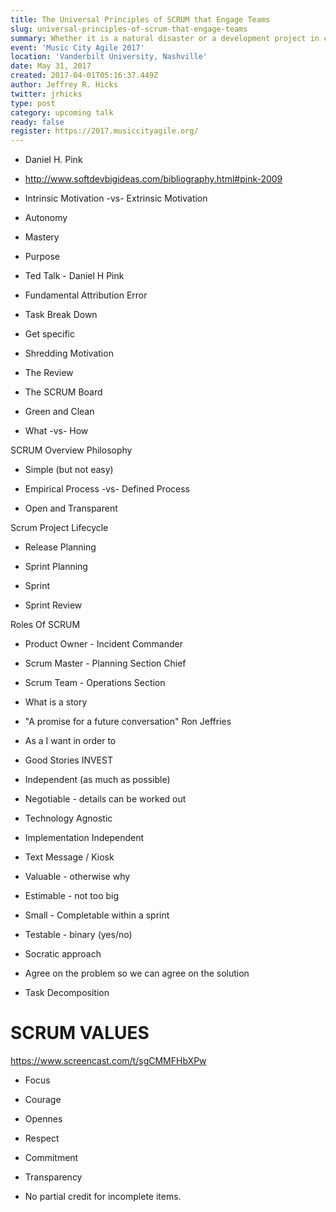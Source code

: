 ```yaml
---
title: The Universal Principles of SCRUM that Engage Teams
slug: universal-principles-of-scrum-that-engage-teams
summary: Whether it is a natural disaster or a development project in crises, engaging team members is critical. Learn the surprising similarities between SCRUM and the crises management standard known as the Incident Command System. Their similarities highlight universal principles for engaging teams.
event: 'Music City Agile 2017'
location: 'Vanderbilt University, Nashville'
date: May 31, 2017
created: 2017-04-01T05:16:37.449Z
author: Jeffrey R. Hicks
twitter: jrhicks
type: post
category: upcoming talk
ready: false
register: https://2017.musiccityagile.org/
---
```


* Daniel H. Pink

 * http://www.softdevbigideas.com/bibliography.html#pink-2009

 * Intrinsic Motivation -vs- Extrinsic Motivation

  * Autonomy

  * Mastery

  * Purpose

  * Ted Talk - Daniel H Pink

* Fundamental Attribution Error

 * Task Break Down

 * Get specific

* Shredding Motivation

 * The Review

 * The SCRUM Board

* Green and Clean

 * What -vs- How

SCRUM Overview Philosophy

* Simple (but not easy)

* Empirical Process -vs- Defined Process

* Open and Transparent

Scrum Project Lifecycle

* Release Planning

* Sprint Planning

* Sprint

* Sprint Review

Roles Of SCRUM

* Product Owner - Incident Commander

* Scrum Master - Planning Section Chief

* Scrum Team - Operations Section

* What is a story

 * "A promise for a future conversation" Ron Jeffries

 * As a <role> I want <capability> in order to <business value>

 * Good Stories INVEST
  * Independent (as much as possible)
  * Negotiable - details can be worked out
   * Technology Agnostic
   * Implementation Independent
   * Text Message / Kiosk
  * Valuable - otherwise why
  * Estimable - not too big
  * Small - Completable within a sprint
  * Testable - binary (yes/no)

* Socratic approach

 * Agree on the problem so we can agree on the solution

* Task Decomposition

SCRUM VALUES
===================
https://www.screencast.com/t/sgCMMFHbXPw

* Focus

* Courage

* Opennes

* Respect

* Commitment

* Transparency

 * No partial credit for incomplete items.

